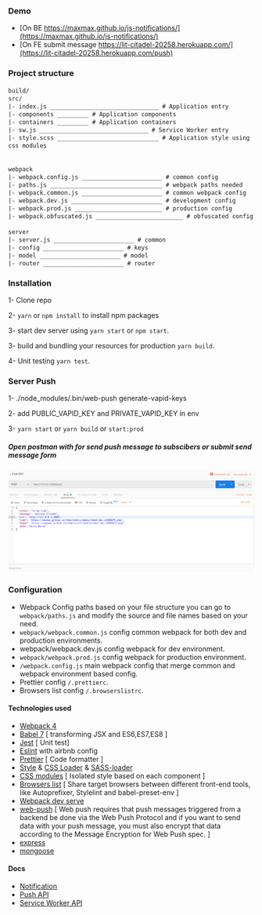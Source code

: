 ### Demo

- [On BE https://maxmax.github.io/js-notifications/](https://maxmax.github.io/js-notifications/)
- [On FE submit message https://lit-citadel-20258.herokuapp.com/](https://lit-citadel-20258.herokuapp.com/push)

### Project structure

```
build/
src/
|- index.js _______________________________ # Application entry
|- components _________ # Application components
|- containers _________ # Application containers
|- sw.js _______________________________ # Service Worker entry
|- style.scss _____________________________ # Application style using css modules


webpack
|- webpack.config.js _______________________ # common config
|- paths.js ________________________________ # webpack paths needed
|- webpack.common.js _______________________ # common webpack config
|- webpack.dev.js __________________________ # development config
|- webpack.prod.js _________________________ # production config
|- webpack.obfuscated.js _________________________ # obfuscated config

server
|- server.js _______________________ # common
|- config _______________________ # keys
|- model _______________________ # model
|- router _______________________ # router
```

### Installation

1- Clone repo

2- `yarn` or `npm install` to install npm packages

3- start dev server using `yarn start` or `npm start`.

3- build and bundling your resources for production `yarn build`.

4- Unit testing `yarn test`.

### Server Push

1- ./node_modules/.bin/web-push generate-vapid-keys

2- add PUBLIC_VAPID_KEY and PRIVATE_VAPID_KEY in env

3- `yarn start` or `yarn build` or `start:prod`

##### Open postman with for send push message to subscibers or submit send message form

![Image alt](https://raw.githubusercontent.com/maxmax/js-notifications/master/src/static/postman.png)

### Configuration

- Webpack Config paths based on your file structure you can go to `webpack/paths.js` and modify the source and file names based on your need.
- `webpack/webpack.common.js` config common webpack for both dev and production environments.
- webpack/webpack.dev.js config webpack for dev environment.
- `webpack/webpack.prod.js` config webpack for production environment.
- `/webpack.config.js` main webpack config that merge common and webpack environment based config.
- Prettier config `/.prettierc`.
- Browsers list config `/.browserslistrc`.

#### Technologies used

- [Webpack 4](https://github.com/webpack/webpack)
- [Babel 7](https://github.com/babel/babel) [ transforming JSX and ES6,ES7,ES8 ]
- [Jest](https://github.com/facebook/jest) [ Unit test]
- [Eslint](https://github.com/eslint/eslint/) with airbnb config
- [Prettier](https://github.com/prettier/prettier) [ Code formatter ]
- [Style](https://github.com/webpack-contrib/style-loader) & [CSS Loader](https://github.com/webpack-contrib/css-loader) & [SASS-loader](https://github.com/webpack-contrib/sass-loader)
- [CSS modules](https://github.com/css-modules/css-modules) [ Isolated style based on each component ]
- [Browsers list](https://github.com/browserslist/browserslist) [ Share target browsers between different front-end tools, like Autoprefixer, Stylelint and babel-preset-env ]
- [Webpack dev serve](https://github.com/webpack/webpack-dev-server)
- [web-push](https://github.com/web-push-libs/web-push) [ Web push requires that push messages triggered from a backend be done via the Web Push Protocol and if you want to send data with your push message, you must also encrypt that data according to the Message Encryption for Web Push spec. ]
- [express](https://github.com/expressjs/express)
- [mongoose](https://github.com/Automattic/mongoose)

#### Docs

- [Notification](https://developer.mozilla.org/en-US/docs/Web/API/notification)
- [Push API](https://developer.mozilla.org/en-US/docs/Web/API/Push_API)
- [Service Worker API](https://developer.mozilla.org/en-US/docs/Web/API/Service_Worker_API)
